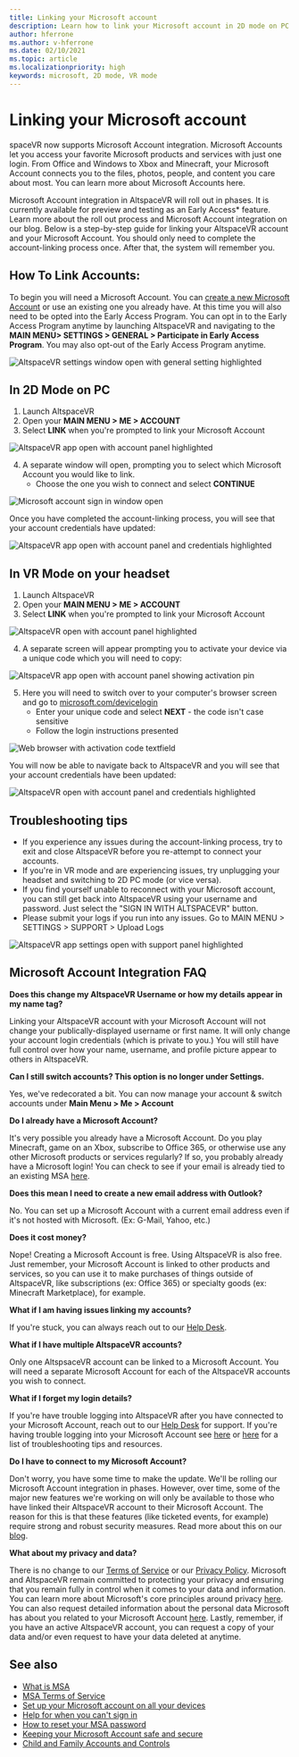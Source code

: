 ```yaml
---
title: Linking your Microsoft account
description: Learn how to link your Microsoft account in 2D mode on PC and VR mode on immersive headsets, along with troubleshooting tips. 
author: hferrone
ms.author: v-hferrone
ms.date: 02/10/2021
ms.topic: article
ms.localizationpriority: high
keywords: microsoft, 2D mode, VR mode
---
```


# Linking your Microsoft account

spaceVR now supports Microsoft Account integration. Microsoft Accounts let you access your favorite Microsoft products and services with just one login. From Office and Windows to Xbox and Minecraft, your Microsoft Account connects you to the files, photos, people, and content you care about most. You can learn more about Microsoft Accounts here. 

Microsoft Account integration in AltspaceVR will roll out in phases. It is currently available for preview and testing as an Early Access* feature. Learn more about the roll out process and Microsoft Account integration on our blog. Below is a step-by-step guide for linking your AltspaceVR account and your Microsoft Account. You should only need to complete the account-linking process once. After that, the system will remember you.

## How To Link Accounts:

To begin you will need a Microsoft Account. You can [create a new Microsoft Account](https://signup.live.com/?lic=1) or use an existing one you already have. At this time you will also need to be opted into the Early Access Program. You can opt in to the Early Access Program anytime by launching AltspaceVR and navigating to the **MAIN MENU> SETTINGS > GENERAL > Participate in Early Access Program**. You may also opt-out of the Early Access Program anytime.

![AltspaceVR settings window open with general setting highlighted]()

## In 2D Mode on PC

1. Launch AltspaceVR
2. Open your **MAIN MENU > ME > ACCOUNT**
3. Select **LINK** when you're prompted to link your Microsoft Account

![AltspaceVR app open with account panel highlighted]()

4. A separate window will open, prompting you to select which Microsoft Account you would like to link. 
    * Choose the one you wish to connect and select **CONTINUE**

![Microsoft account sign in window open]()

Once you have completed the account-linking process, you will see that your account credentials have updated:

![AltspaceVR app open with account panel and credentials highlighted]()
 
## In VR Mode on your headset

1. Launch AltspaceVR
2. Open your **MAIN MENU > ME > ACCOUNT**
3. Select **LINK** when you're prompted to link your Microsoft Account

![AltspaceVR open with account panel highlighted]()

4. A separate screen will appear prompting you to activate your device via a unique code which you will need to copy:

![AltspaceVR app open with account panel showing activation pin]()

5. Here you will need to switch over to your computer's browser screen and go to [microsoft.com/devicelogin](https://login.microsoftonline.com/common/oauth2/deviceauth)
    * Enter your unique code and select **NEXT** - the code isn't case sensitive
    * Follow the login instructions presented

![Web browser with activation code textfield]()

You will now be able to navigate back to AltspaceVR and you will see that your account credentials have been updated:

![AltspaceVR open with account panel and credentials highlighted]()

## Troubleshooting tips

* If you experience any issues during the account-linking process, try to exit and close AltspaceVR before you re-attempt to connect your accounts.
* If you're in VR mode and are experiencing issues, try unplugging your headset and switching to 2D PC mode (or vice versa).
* If you find yourself unable to reconnect with your Microsoft account, you can still get back into AltspaceVR using your username and password. Just select the "SIGN IN WITH ALTSPACEVR" button.
* Please submit your logs if you run into any issues. Go to MAIN MENU > SETTINGS > SUPPORT > Upload Logs

![AltspaceVR app settings open with support panel highlighted]()

## Microsoft Account Integration FAQ

**Does this change my AltspaceVR Username or how my details appear in my name tag?**

Linking your AltspaceVR account with your Microsoft Account will not change your publically-displayed username or first name. It will only change your account login credentials (which is private to you.) You will still have full control over how your name, username, and profile picture appear to others in AltspaceVR.

**Can I still switch accounts? This option is no longer under Settings.**

Yes, we've redecorated a bit. You can now manage your account & switch accounts under **Main Menu > Me > Account**

**Do I already have a Microsoft Account?**

It's very possible you already have a Microsoft Account. Do you play Minecraft, game on an Xbox, subscribe to Office 365, or otherwise use any other Microsoft products or services regularly? If so, you probably already have a Microsoft login! You can check to see if your email is already tied to an existing MSA [here](https://login.live.com/login.srf?wa=wsignin1.0&rpsnv=13&ct=1610764342&rver=7.0.6738.0&wp=MBI_SSL&wreply=https:%2F%2Faccount.microsoft.com%2Fauth%2Fcomplete-signin%3Fru%3Dhttps%253A%252F%252Faccount.microsoft.com%252F%253Frefp%253Dsignedout-index&lc=1033&id=292666&lw=1&fl=easi2).

**Does this mean I need to create a new email address with Outlook?**

No. You can set up a Microsoft Account with a current email address even if it's not hosted with Microsoft. (Ex: G-Mail, Yahoo, etc.)

**Does it cost money?**

Nope! Creating a Microsoft Account is free. Using AltspaceVR is also free. Just remember, your Microsoft Account is linked to other products and services, so you can use it to make purchases of things outside of AltspaceVR, like subscriptions (ex: Office 365) or specialty goods (ex: Minecraft Marketplace), for example.

**What if I am having issues linking my accounts?**

If you're stuck, you can always reach out to our [Help Desk](https://help.altvr.com/hc/requests/new).

**What if I have multiple AltspaceVR accounts?**

Only one AltspsaceVR account can be linked to a Microsoft Account. You will need a separate Microsoft Account for each of the AltspaceVR accounts you wish to connect.

**What if I forget my login details?**

If you're have trouble logging into AltspaceVR after you have connected to your Microsoft Account, reach out to our [Help Desk](https://help.altvr.com/hc/requests/new) for support. If you're having trouble logging into your Microsoft Account see [here](https://support.microsoft.com/account-billing/when-you-can-t-sign-in-to-your-microsoft-account-475c9b5c-8c25-49f1-9c2d-c64b7072e735) or [here](https://support.microsoft.com/account-billing/how-to-help-keep-your-microsoft-account-safe-and-secure-628538c2-7006-33bb-5ef4-c917657362b9) for a list of troubleshooting tips and resources.

**Do I have to connect to my Microsoft Account?**

Don't worry, you have some time to make the update. We'll be rolling our Microsoft Account integration in phases. However, over time, some of the major new features we're working on will only be available to those who have linked their AltspaceVR account to their Microsoft Account. The reason for this is that these features (like ticketed events, for example) require strong and robust security measures. Read more about this on our [blog](https://altvr.com/microsoft-account-integration).

**What about my privacy and data?**

There is no change to our [Terms of Service](../community/terms-of-service.md) or our [Privacy Policy](https://privacy.microsoft.com/privacystatement). Microsoft and AltspaceVR remain committed to protecting your privacy and ensuring that you remain fully in control when it comes to your data and information. You can learn more about Microsoft's core principles around privacy [here](https://privacy.microsoft.com). You can also request detailed information about the personal data Microsoft has about you related to your Microsoft Account [here](https://www.microsoft.com/concern/privacyrequest-msa). Lastly, remember, if you have an active AltspaceVR account, you can request a copy of your data and/or even request to have your data deleted at anytime.

## See also

* [What is MSA](https://account.microsoft.com/account?lang=)
* [MSA Terms of Service](https://www.microsoft.com/servicesagreement/)
* [Set up your Microsoft account on all your devices](https://account.microsoft.com/account/connect-devices)
* [Help for when you can't sign in](https://support.microsoft.com//account-billing/when-you-can-t-sign-in-to-your-microsoft-account-475c9b5c-8c25-49f1-9c2d-c64b7072e735)
* [How to reset your MSA password](https://support.microsoft.com//account-billing/how-to-reset-your-microsoft-account-password-eff4f067-5042-c1a3-fe72-b04d60556c37)
* [Keeping your Microsoft Account safe and secure](https://support.microsoft.com//account-billing/how-to-help-keep-your-microsoft-account-safe-and-secure-628538c2-7006-33bb-5ef4-c917657362b9)
* [Child and Family Accounts and Controls](https://account.microsoft.com/family/about?refd=www.microsoft.com&ru=https:%2F%2Faccount.microsoft.com%2Ffamily%3Frefd%3Dwww.microsoft.com)
